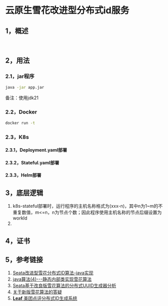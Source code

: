 # 云原生雪花改进型分布式id服务



## 1，概述

​	



## 2，用法



### 2.1，jar程序

```sh
java -jar app.jar
```

备注：使用jdk21



### 2.2，Docker

```sh
docker run -t
```





### 2.3，K8s

#### 	2.3.1，Deployment.yaml部署



#### 	2.3.2，Stateful.yaml部署



#### 	2.3.3，Helm部署





## 3，底层逻辑

1. k8s-stateful部署时，运行程序的主机名称格式为(xxx-n)，其中n为1~m的不重复数值，m<=n，n为节点个数；因此程序使用主机名称的节点后缀设置为workId
2. 



## 4，证书





## 5，参考链接

1. [Seata改进型雪花分布式ID算法-java实现](https://www.cnblogs.com/Mufasa/p/16090888.html)
2. [java算法(4)---静态内部类实现雪花算法](https://www.cnblogs.com/qdhxhz/p/11372658.html)
3. [Seata基于改良版雪花算法的分布式UUID生成器分析](https://seata.io/zh-cn/blog/seata-analysis-UUID-generator.html)
4. [关于新版雪花算法的答疑](https://seata.io/zh-cn/blog/seata-snowflake-explain.html)
5. [**Leaf** 美团点评分布式ID生成系统](https://www.oschina.net/p/mt-leaf)











